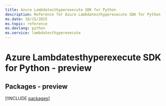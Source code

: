 ```yaml
---
title: Azure Lambdatesthyperexecute SDK for Python
description: Reference for Azure Lambdatesthyperexecute SDK for Python
ms.date: 10/15/2025
ms.topic: reference
ms.devlang: python
ms.service: lambdatesthyperexecute
---
```

# Azure Lambdatesthyperexecute SDK for Python - preview
## Packages - preview
[!INCLUDE [packages](lambdatesthyperexecute-index.md)]